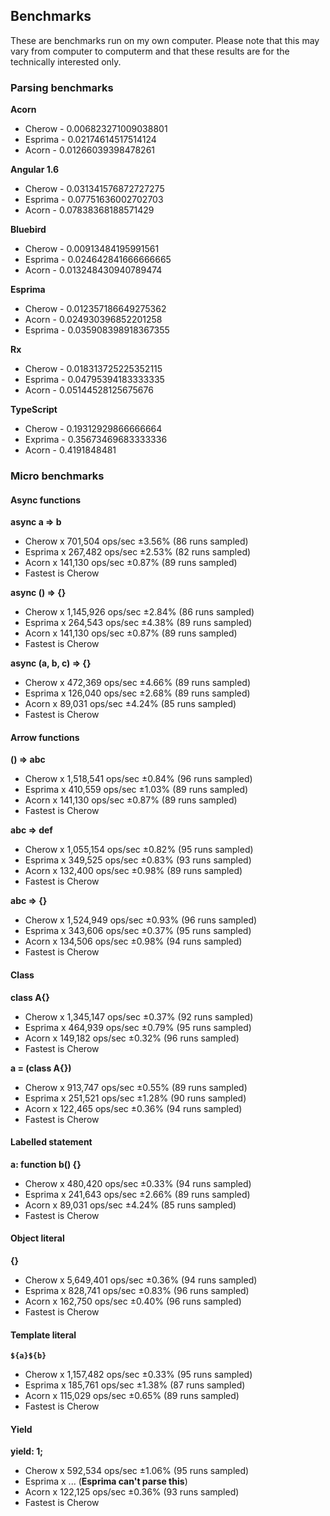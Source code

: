 ## Benchmarks

These are benchmarks run on my own computer. Please note that this may vary from computer to 
computerm and that these results are for the technically interested only.

### Parsing benchmarks

**Acorn**

- Cherow  - 0.006823271009038801
- Esprima - 0.02174614517514124
- Acorn   - 0.01266039398478261

**Angular 1.6**

- Cherow  - 0.031341576872727275
- Esprima - 0.07751636002702703
- Acorn   - 0.07838368188571429

**Bluebird**

- Cherow  - 0.00913484195991561
- Esprima - 0.024642841666666665
- Acorn   - 0.013248430940789474

 **Esprima**

- Cherow   - 0.012357186649275362
- Acorn    - 0.024930396852201258
- Esprima  - 0.035908398918367355

**Rx**

- Cherow  - 0.018313725225352115
- Esprima - 0.04795394183333335
- Acorn   - 0.05144528125675676

 **TypeScript**

- Cherow  - 0.19312929866666664
- Exprima - 0.35673469683333336
- Acorn   - 0.4191848481

### Micro benchmarks

#### Async functions

**async a => b**

- Cherow  x 701,504 ops/sec ±3.56% (86 runs sampled)
- Esprima x 267,482 ops/sec ±2.53% (82 runs sampled)
- Acorn x 141,130 ops/sec ±0.87% (89 runs sampled)
- Fastest is Cherow


**async () => {}**

- Cherow x 1,145,926 ops/sec ±2.84% (86 runs sampled)
- Esprima x 264,543 ops/sec ±4.38% (89 runs sampled)
- Acorn x 141,130 ops/sec ±0.87% (89 runs sampled)
- Fastest is Cherow

**async (a, b, c) => {}**

- Cherow x 472,369 ops/sec ±4.66% (89 runs sampled)
- Esprima x 126,040 ops/sec ±2.68% (89 runs sampled)
- Acorn x 89,031 ops/sec ±4.24% (85 runs sampled)
- Fastest is Cherow

#### Arrow functions

**() => abc**

- Cherow x 1,518,541 ops/sec ±0.84% (96 runs sampled)
- Esprima x 410,559 ops/sec ±1.03% (89 runs sampled)
- Acorn x 141,130 ops/sec ±0.87% (89 runs sampled)
- Fastest is Cherow

**abc => def**
- Cherow x 1,055,154 ops/sec ±0.82% (95 runs sampled)
- Esprima x 349,525 ops/sec ±0.83% (93 runs sampled)
- Acorn x 132,400 ops/sec ±0.98% (89 runs sampled)
- Fastest is Cherow

**abc => {}**
- Cherow x 1,524,949 ops/sec ±0.93% (96 runs sampled)
- Esprima x 343,606 ops/sec ±0.37% (95 runs sampled)
- Acorn x 134,506 ops/sec ±0.98% (94 runs sampled)
- Fastest is Cherow


#### Class

**class A{}**

- Cherow x 1,345,147 ops/sec ±0.37% (92 runs sampled)
- Esprima x 464,939 ops/sec ±0.79% (95 runs sampled)
- Acorn x 149,182 ops/sec ±0.32% (96 runs sampled)
- Fastest is Cherow

**a = (class A{})**

- Cherow x 913,747 ops/sec ±0.55% (89 runs sampled)
- Esprima x 251,521 ops/sec ±1.28% (90 runs sampled)
- Acorn x 122,465 ops/sec ±0.36% (94 runs sampled)
- Fastest is Cherow

#### Labelled statement

**a: function b() {}**
- Cherow x 480,420 ops/sec ±0.33% (94 runs sampled)
- Esprima x 241,643 ops/sec ±2.66% (89 runs sampled)
- Acorn x 89,031 ops/sec ±4.24% (85 runs sampled)
- Fastest is Cherow

#### Object literal

**{}**
- Cherow x 5,649,401 ops/sec ±0.36% (94 runs sampled)
- Esprima x 828,741 ops/sec ±0.83% (96 runs sampled)
- Acorn x 162,750 ops/sec ±0.40% (96 runs sampled)
- Fastest is Cherow


#### Template literal

**`${a}${b}`**

- Cherow x 1,157,482 ops/sec ±0.33% (95 runs sampled)
- Esprima x 185,761 ops/sec ±1.38% (87 runs sampled)
- Acorn x 115,029 ops/sec ±0.65% (89 runs sampled)
- Fastest is Cherow

#### Yield

**yield: 1;**

- Cherow x 592,534 ops/sec ±1.06% (95 runs sampled)
- Esprima x ... (**Esprima can't parse this**)
- Acorn x 122,125 ops/sec ±0.36% (93 runs sampled)
- Fastest is Cherow
